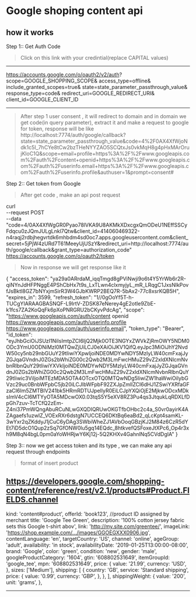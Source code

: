 # Google shoping content api

## how it works

Step 1:: Get Auth Code

> Click on this link with your credintial(replace CAPITAL values)

<!-- const scope = 'https://www.googleapis.com/auth/content' //Read/write access -->

---

https://accounts.google.com/o/oauth2/v2/auth?
scope=GOOGLE_SHOPPING_SCOPE&
access_type=offline&
include_granted_scopes=true&
state=state_parameter_passthrough_value&
response_type=code&
redirect_uri=GOOGLE_REDIRECT_URI&
client_id=GOOGLE_CLIENT_ID

---

> After step 1 user consent , it will redirect to domain and in domain we get code(in query parameter), extract it and make a request to google for token, response will be like
> http://localhost:7774/auth/google/callback?state=state_parameter_passthrough_value&code=4%2F0AX4XfWjoNdk1c5I_7hCYe8tCw2bzTHeNYYZAO5SCQtxJs0vkMqH8g4pHxMArOrujKloC1Q&scope=email+profile+https%3A%2F%2Fwww.googleapis.com%2Fauth%2Fcontent+openid+https%3A%2F%2Fwww.googleapis.com%2Fauth%2Fuserinfo.email+https%3A%2F%2Fwww.googleapis.com%2Fauth%2Fuserinfo.profile&authuser=1&prompt=consent#

Step 2:: Get token from Google

> After get code , make an api post request

curl \
--request POST \
--data "code=4/0AX4XfWgGR0Pyao78lVKA9U8AKMkXDxcgxQmODeU1NEffSSCyFdqcu0zJQmJULgLnkl7Qtw&client_id=414060469322-n4raqj2rdbjhegvrtdk6mhbdm4sd0oc7.apps.googleusercontent.com&client_secret=5jPjW4zURd7T61MeeyUjUSzY&redirect_uri=http://localhost:7774/auth/google/callback&grant_type=authorization_code" \
https://accounts.google.com/o/oauth2/token

> Now in response we will get response like it

{
"access_token": "ya29a0ARrdaM_iqqTmgd8gPViNwji9o6t4Y5YrWb6r2R-qiNYnJdHFPNggE4PShCbHx7t9s_LxTLwn4clxmyjyL_mR_LRqgC1JxsNlkPovfJsBktl8GZ7bNYxjmSirR3W4GJbKWRP2BEQ7R-5bAx2-77c8xsrKQB5H",
"expires_in": 3599,
"refresh_token": "1//0gOoYf5T-h-TUCgYIARAAGBASNQF-L9IrtV-ZDSK87eNerey4gE2otIe9ZbE-k1fcs7ZA2KoQqFk6pXoPNRGRU2bCKyvPdcAg",
"scope": "https://www.googleapis.com/auth/content openid https://www.googleapis.com/auth/userinfo.profile https://www.googleapis.com/auth/userinfo.email",
"token_type": "Bearer",
"id_token": "eyJhbGciOiJSUzI1NiIsImtpZCI6IjQ2Mjk0OTE3NGYxZWVkZjRmOWY5NDM0ODc3YmU0ODNiMzI0MTQwZjUiLCJ0eXAiOiJKV1QifQ.eyJpc3MiOiJhY2NvdW50cy5nb29nbGUuY29tIiwiYXpwIjoiNDE0MDYwNDY5MzIyLW40cmFxajJyZGJqaGVndnJ0ZGs2bWhiZG00c2Qwb2M3LmFwcHMuZ29vZ2xldXNlcmNvbnRlbnQuY29tIiwiYXVkIjoiNDE0MDYwNDY5MzIyLW40cmFxajJyZGJqaGVndnJ0ZGs2bWhiZG00c2Qwb2M3LmFwcHMuZ29vZ2xldXNlcmNvbnRlbnQuY29tIiwic3ViIjoiMTEzMDA5OTA4OTcxOTQ0MTQwNDg5IiwiZW1haWwiOiIybGVzc29uc0BnbWFpbC5jb20iLCJlbWFpbF92ZXJpZmllZCI6dHJ1ZSwiYXRfaGFzaCI6Im5ZMTBIV241bk5HRmRDTUJpelIyR0EiLCJpYXQiOjE2MjkwODcxMDksImV4cCI6MTYyOTA5MDcwOX0.03tqS5Y5eXV8RZ3Pu4qs3JtqukLqRDXLfDpGh7zuv-TcTCfQ2zEm-Z4ni37PmWQngAbuRCuNLwGXQDIQRUwOKGTfbOHbc2c4a_S0vr0ayirK4AZAgaefs1uzwIZ_VOExRXr6dstgN7UCCEQ6DKtBq6eaBd2_qLcKpt4samKL-3wYxr2qZKddyJ1jCuC6yDAg3SWbiWheZJ1AVbOoqGBzjKJ2M84z6CzR5dYEt7iD5dcO1Qup2zSq7GfONW0lu5gq14EQdc_8htkvefQSFoxeJtXPc6_Op4r3xh9M8qN4bgL0pm0aYoWHRjwY6Kj12j-5Q2KHXv4GahnlNq5CVdDgIA"
}

Step 3:: now we get access token and its type , we can make any api request through endpoints

> format of insert product

## https://developers.google.com/shopping-content/reference/rest/v2.1/products#Product.FIELDS.channel

kind: 'content#product',
offerId: 'book123', //product ID assigned by merchant
title: 'Google Tee Green',
description: '100% cotton jersey fabric sets this Google t-shirt abov',
link: 'http://my.site.com/greentee/',
imageLink: 'https://shop.example.com/.../images/GGOEGXXX0906.jpg',
contentLanguage: 'en', <!--   The two-letter ISO 639-1 language code for the item -->
targetCountry: 'US', <!-- https://github.com/unicode-org/cldr/blob/latest/common/main/en.xml -->
channel: 'online',
ageGroup: 'adult',
availability: 'in stock',
availabilityDate: '2019-01-25T13:00:00-08:00',
brand: 'Google',
color: 'green',
condition: 'new',
gender: 'male',
googleProductCategory: '1604',<!-- https://www.google.com/basepages/producttype/taxonomy-with-ids.en-US.txt -->
gtin: '608802531649',
itemGroupId: 'google_tee',
mpn: '608802531649',
price: {
value: '21.99',
currency: 'USD',
},
sizes: ['Medium'],
shipping: [
{
country: 'GB',
service: 'Standard shipping',
price: {
value: '0.99',
currency: 'GBP',
},
},
],
shippingWeight: {
value: '200',
unit: 'grams',
},

---
